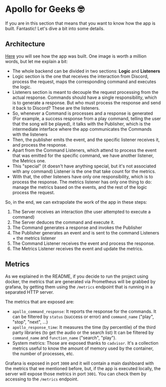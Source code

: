 # Apollo for Geeks 🤓
If you are in this section that means that you want to know how the app is built. Fantastic! Let's dive a bit into some
details.

## Architecture
[Here](/docs/geeky/diagram.png) you will see how the app was built. One image is worth a million words, but let me explain a bit:
- The whole backend can be divided in two sections: **Logic** and **Listeners**
- Logic section is the one that receives the interaction from Discord, process the request, maps the corresponding command
and executes the logic.
- Listeners section is meant to decouple the request processing from the actual response. Commands should have a single
responsibility, which is to generate a response. But who must process the response and send it back to Discord? These are the listeners.
- So, whenever a Command is processes and a response is generated (For example, a success response from a play command, telling the user
that the song will be played), it talks with the Publisher, which is the intermediate interface where the app communicates the Commands with the listeners
- Then, the publisher emits the event, and the specific listener receives it, and process the response.
- Apart from the Command Listeners, which attend to process the event that was emitted for the specific command, we have another listener, the Metrics one.
- This "special" (it doesn't have anything special, but it's not associated with any command) Listener is the one that take count for the metrics.
- With that, the other listeners have only one responsibility, which is to process the response. The metrics listener has only one thing to do: manage the metrics based
on the events, and the rest of the logic process the request.

So, in the end, we can extrapolate the work of the app in these steps:
1. The Server receives an interaction (the user attempted to execute a command)
2. The Server deduces the command and execute it.
3. The Command generates a response and invokes the Publisher
4. The Publisher generates an event and is sent to the command Listeners + the metrics listener
5. The Command Listener receives the event and process the response.
6. The Metrics Listener receives the event and update the metrics.

## Metrics
As we explained in the README, if you decide to run the project using docker, the metrics that are generated via Prometheus will be
grabbed by grafana, by getting them using the `/metrics` endpoint that is running in a separated HTTP server.

The metrics that are exposed are:
- `apollo_command_response`: It reports the response for the commands. It can be filtered by `status` (success or error) and
`command_name` ("play", "stop", "next", ...)
- `apollo_response_time`: It measures the time (by percentile) of the third party libraries (to get the audio or the search list)
It can be filtered by `command_name` and `function_name` ("search", "play").
- System metrics: Those are exposed thanks to `cadvisor`. It's a collection metrics useful to know the amount of memory used by the container, the number
of processes, etc.

Grafana is exposed in port `3000` and it will contain a main dashboard with the metrics that we mentioned before, but, if the app
is executed locally, the server will expose those metrics in port `3001`. You can check them by accessing to the `/metrics` endpoint.